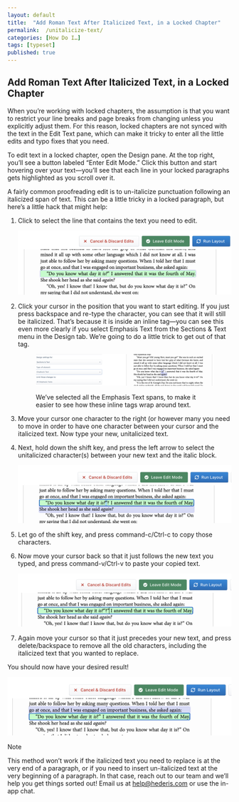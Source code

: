 ```yaml
---
layout: default
title:  "Add Roman Text After Italicized Text, in a Locked Chapter"
permalink:  /unitalicize-text/
categories: [How Do I…]
tags: [typeset]
published: true
---
```


<section data-type="chapter" class="hsecchapter" data-hederis-type="hsecchapter" id="unitalicize-text" data-pi-attrs="id: unitalicize-text; data-tags: typeset;" role="doc-chapter" data-tags="typeset" data-author-name=" " data-book-title=" " title="Add Roman Text After Italicized Text, in a Locked Chapter"><h1 data-hederis-type="hblkchaptitle" class="hblkchaptitle" id="paRs8Gif5">Add Roman Text After Italicized Text, in a Locked Chapter</h1><p class="hblkp" data-hederis-type="hblkp" id="pnPXrfWDk">When you&#8217;re working with locked chapters, the assumption is that you want to restrict your line breaks and page breaks from changing unless you explicitly adjust them. For this reason, locked chapters are not synced with the text in the Edit Text pane, which can make it tricky to enter all the little edits and typo fixes that you need.</p><p class="hblkp" data-hederis-type="hblkp" id="pMuDI8cCv">To edit text in a locked chapter, open the Design pane. At the top right, you&#8217;ll see a button labeled &#8220;Enter Edit Mode.&#8221; Click this button and start hovering over your text&#8212;you&#8217;ll see that each line in your locked paragraphs gets highlighted as you scroll over it.</p><p class="hblkp" data-hederis-type="hblkp" id="pkqfH0iLL">A fairly common proofreading edit is to un-italicize punctuation following an italicized span of text. This can be a little tricky in a locked paragraph, but here&#8217;s a little hack that might help:</p><ol class="hwprnumlist" data-hederis-type="hwprnumlist" id="polXE6lmQ"><li class="hblkoli" data-hederis-type="hblkoli" id="liYvEyXwz6"><p class="hblkoli" data-hederis-type="hblklip" id="pzZ2TrvQ2">Click to select the line that contains the text you need to edit.</p><img data-hederis-type="hblkimg" class="hblkimg" id="p26fch6SO" src="/images/edit_ital_1.png" data-img-src="edit_ital_1.png"/></li><li class="hblkoli" data-hederis-type="hblkoli" id="lib0XSEAEv"><p class="hblkoli" data-hederis-type="hblklip" id="pufU3p7Bu">Click your cursor in the position that you want to start editing. If you just press backspace and re-type the character, you can see that it will still be italicized. That&#8217;s because it is inside an inline tag&#8212;you can see this even more clearly if you select Emphasis Text from the Sections &amp; Text menu in the Design tab. We&#8217;re going to do a little trick to get out of that tag.</p><figure class="hwprfig" data-hederis-type="hwprfig" id="pghfbaPqD"><img data-hederis-type="hblkimg" class="hblkimg" id="pgo9j4tHC" src="/images/edit_ital_all_emphasis.png" data-img-src="edit_ital_all_emphasis.png"/><p class="hblkcaption" data-hederis-type="hblkcaption" id="pxonlAltc">We&#8217;ve selected all the Emphasis Text spans, to make it easier to see how these inline tags wrap around text.</p></figure></li><li class="hblkoli" data-hederis-type="hblkoli" id="liGAOVVnWR"><p class="hblkoli" data-hederis-type="hblklip" id="pj50L0Xh9">Move your cursor one character to the right (or however many you need to move in order to have one character between your cursor and the italicized text. Now type your new, unitalicized text.</p></li><li class="hblkoli" data-hederis-type="hblkoli" id="li5cHTpy4P"><p class="hblkoli" data-hederis-type="hblklip" id="p2Ni08EP1">Next, hold down the shift key, and press the left arrow to select the unitalicized character(s) between your new text and the italic block. </p><img data-hederis-type="hblkimg" class="hblkimg" id="ph31zPiFh" src="/images/edit_ital_2.png" data-img-src="edit_ital_2.png"/></li><li class="hblkoli" data-hederis-type="hblkoli" id="liDloUuppT"><p class="hblkoli" data-hederis-type="hblklip" id="pjYUOec5x">Let go of the shift key, and press command-c/Ctrl-c to copy those characters.</p></li><li class="hblkoli" data-hederis-type="hblkoli" id="li38skFsE0"><p class="hblkoli" data-hederis-type="hblklip" id="p8lLnqKLi">Now move your cursor back so that it just follows the new text you typed, and press command-v/Ctrl-v to paste your copied text.</p><img data-hederis-type="hblkimg" class="hblkimg" id="pEjfZpcIi" src="/images/edit_ital_3.png" data-img-src="edit_ital_3.png"/></li><li class="hblkoli" data-hederis-type="hblkoli" id="liZXWtjtlM"><p class="hblkoli" data-hederis-type="hblklip" id="pSdLPh7HX">Again move your cursor so that it just precedes your new text, and press delete/backspace to remove all the old characters, including the italicized text that you wanted to replace.</p></li></ol><p class="hblkp" data-hederis-type="hblkp" id="pFZ2z704m">You should now have your desired result!</p><img data-hederis-type="hblkimg" class="hblkimg" id="pw1kAdfHr" src="/images/edit_ital_4.png" data-img-src="edit_ital_4.png"/><aside class="hwprbox box" data-hederis-type="hwprbox" id="pecVPkIYz" data-type="sidebar"><p class="hblktype" data-hederis-type="hblktype" id="pU4uckz9c">Note</p><p class="hblkp" data-hederis-type="hblkp" id="pMB9SDWwN">This method won&#8217;t work if the italicized text you need to replace is at the very end of a paragraph, or if you need to insert un-italicized text at the very beginning of a paragraph. In that case, reach out to our team and we&#8217;ll help you get things sorted out! Email us at <a href="mailto:help@hederis.com" data-hederis-type="hspana" id="par5TrnI5"><span class="Hyperlink" data-hederis-type="hspnspan" id="p3nv5vB4D">help@hederis.com</span></a> or use the in-app chat.</p></aside></section>